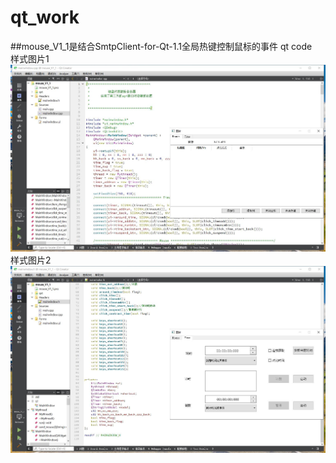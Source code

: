 # qt_work
##mouse_V1_1是结合SmtpClient-for-Qt-1.1全局热键控制鼠标的事件
qt code  
样式图片1  
![image](https://github.com/azx102003000/qt_work/blob/master/imgs/mouse_1.jpg)
样式图片2  
![image](https://github.com/azx102003000/qt_work/blob/master/imgs/mouse_2.jpg)